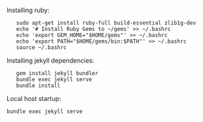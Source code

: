 Installing ruby:
``` 
   sudo apt-get install ruby-full build-essential zlib1g-dev  
   echo '# Install Ruby Gems to ~/gems' >> ~/.bashrc  
   echo 'export GEM_HOME="$HOME/gems"' >> ~/.bashrc  
   echo 'export PATH="$HOME/gems/bin:$PATH"' >> ~/.bashrc  
   source ~/.bashrc
``` 
Installing jekyll dependencies:
``` 
   gem install jekyll bundler
   bundle exec jekyll serve
   bundle install
``` 
Local host startup:
``` 
bundle exec jekyll serve
``` 
